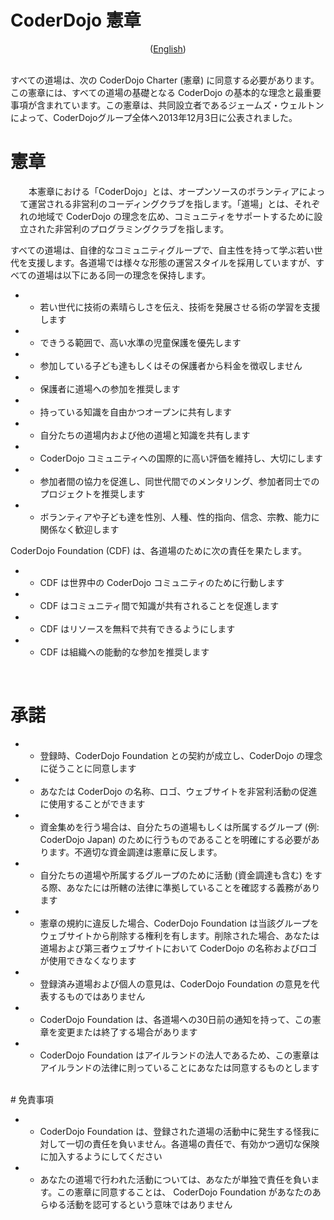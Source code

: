 # CoderDojo 憲章<br/>
<center>(<a href="charter_en">English</a>)</center>
<br/>

すべての道場は、次の CoderDojo Charter (憲章) に同意する必要があります。この憲章には、すべての道場の基礎となる CoderDojo の基本的な理念と最重要事項が含まれています。この憲章は、共同設立者であるジェームズ・ウェルトンによって、CoderDojoグループ全体へ2013年12月3日に公表されました。
<br/>

# 憲章

<p style='counter-increment: keiyaku-paragraph; text-indent: 1em; padding-left: 1pm; margin-left: 15px;'>本憲章における「CoderDojo」とは、オープンソースのボランティアによって運営される非営利のコーディングクラブを指します。「道場」とは、それぞれの地域で CoderDojo の理念を広め、コミュニティをサポートするために設立された非営利のプログラミングクラブを指します。</p>

すべての道場は、自律的なコミュニティグループで、自主性を持って学ぶ若い世代を支援します。各道場では様々な形態の運営スタイルを採用していますが、すべての道場は以下にある同一の理念を保持します。

- - 若い世代に技術の素晴らしさを伝え、技術を発展させる術の学習を支援します
- - できうる範囲で、高い水準の児童保護を優先します
- - 参加している子ども達もしくはその保護者から料金を徴収しません
- - 保護者に道場への参加を推奨します
- - 持っている知識を自由かつオープンに共有します 
- - 自分たちの道場内および他の道場と知識を共有します
- - CoderDojo コミュニティへの国際的に高い評価を維持し、大切にします
- - 参加者間の協力を促進し、同世代間でのメンタリング、参加者同士でのプロジェクトを推奨します
- - ボランティアや子ども達を性別、人種、性的指向、信念、宗教、能力に関係なく歓迎します

CoderDojo Foundation (CDF) は、各道場のために次の責任を果たします。

- - CDF は世界中の CoderDojo コミュニティのために行動します
- - CDF はコミュニティ間で知識が共有されることを促進します
- - CDF はリソースを無料で共有できるようにします
- - CDF は組織への能動的な参加を推奨します
<br/>

# 承諾

- - 登録時、CoderDojo Foundation との契約が成立し、CoderDojo の理念に従うことに同意します
- - あなたは CoderDojo の名称、ロゴ、ウェブサイトを非営利活動の促進に使用することができます
- - 資金集めを行う場合は、自分たちの道場もしくは所属するグループ (例: CoderDojo Japan) のために行うものであることを明確にする必要があります。不適切な資金調達は憲章に反します。
- - 自分たちの道場や所属するグループのために活動 (資金調達も含む) をする際、あなたには所轄の法律に準拠していることを確認する義務があります
- - 憲章の規約に違反した場合、CoderDojo Foundation は当該グループをウェブサイトから削除する権利を有します。削除された場合、あなたは道場および第三者ウェブサイトにおいて CoderDojo の名称およびロゴが使用できなくなります
- - 登録済み道場および個人の意見は、CoderDojo Foundation の意見を代表するものではありません
- - CoderDojo Foundation は、各道場への30日前の通知を持って、この憲章を変更または終了する場合があります
- - CoderDojo Foundation はアイルランドの法人であるため、この憲章はアイルランドの法律に則っていることにあなたは同意するものとします

<br/>
# 免責事項

- - CoderDojo Foundation は、登録された道場の活動中に発生する怪我に対して一切の責任を負いません。各道場の責任で、有効かつ適切な保険に加入するようにしてください
- - あなたの道場で行われた活動については、あなたが単独で責任を負います。この憲章に同意することは、 CoderDojo Foundation があなたのあらゆる活動を認可するという意味ではありません

